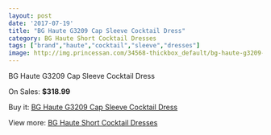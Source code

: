 ```yaml
---
layout: post
date: '2017-07-19'
title: "BG Haute G3209 Cap Sleeve Cocktail Dress"
category: BG Haute Short Cocktail Dresses
tags: ["brand","haute","cocktail","sleeve","dresses"]
image: http://img.princessan.com/34568-thickbox_default/bg-haute-g3209-cap-sleeve-cocktail-dress.jpg
---
```

BG Haute G3209 Cap Sleeve Cocktail Dress

On Sales: **$318.99**
<a href="https://www.princessan.com/en/16200-bg-haute-g3209-cap-sleeve-cocktail-dress.html"><amp-img layout="responsive" width="600" height="600" src="//img.princessan.com/34568-thickbox_default/bg-haute-g3209-cap-sleeve-cocktail-dress.jpg" alt="BG Haute G3209 Cap Sleeve Cocktail Dress 0" /></a>

Buy it: [BG Haute G3209 Cap Sleeve Cocktail Dress](https://www.princessan.com/en/16200-bg-haute-g3209-cap-sleeve-cocktail-dress.html "BG Haute G3209 Cap Sleeve Cocktail Dress")

View more: [BG Haute Short Cocktail Dresses](https://www.princessan.com/en/133- "BG Haute Short Cocktail Dresses")
